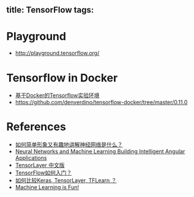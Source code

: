 title: TensorFlow
tags:
---

# Playground
- <http://playground.tensorflow.org/>

# Tensorflow in Docker
- [基于Docker的Tensorflow实验环境](https://yq.aliyun.com/articles/60601)
- <https://github.com/denverdino/tensorflow-docker/tree/master/0.11.0>

# References
- [如何简单形象又有趣地讲解神经网络是什么？](https://www.zhihu.com/question/22553761)
- [Neural Networks and Machine Learning Building Intelligent Angular Applications](https://www.youtube.com/watch?v=6v_S3VkxbD0)
- [TensorLayer 中文版](http://tensorlayercn.readthedocs.io/zh/latest/user/tutorial.html)
- [TensorFlow如何入门？](https://www.zhihu.com/question/49909565)
- [如何比较Keras, TensorLayer, TFLearn ？](https://www.zhihu.com/question/50030898)
- [Machine Learning is Fun!](https://medium.com/@ageitgey/machine-learning-is-fun-80ea3ec3c471)
